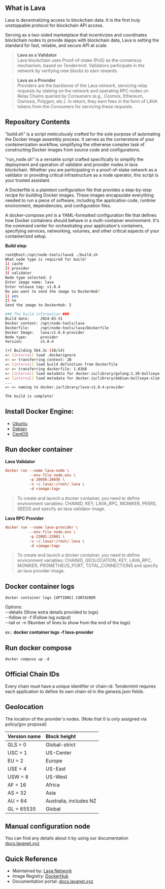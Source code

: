## What is Lava

Lava is decentralizing access to blockchain data. It is the first truly unstoppable protocol for blockchain API access.

Serving as a two-sided marketplace that incentivizes and coordinates blockchain nodes to provide dapps with blockchain data, Lava is setting the standard for fast, reliable, and secure API at scale.

> **Lava as a Validator**\
Lava blockchain uses Proof-of-stake (PoS) as the consensus mechanism, based on Tendermint. Validators participate in the network by verifying new blocks to earn rewards.

> **Lava as a Provider**\
Providers are the backbone of the Lava network, servicing relay requests by staking on the network and operating RPC nodes on Relay Chains queried by Consumers (e.g., Cosmos, Ethereum, Osmosis, Polygon, etc.). In return, they earn fees in the form of LAVA tokens from the Consumers for servicing these requests.

## Repository Contents

"build.sh" is a script meticulously crafted for the sole purpose of automating the Docker image assembly process. It serves as the cornerstone of your containerization workflow, simplifying the otherwise complex task of constructing Docker images from source code and configurations.

"run_node.sh" is a versatile script crafted specifically to simplify the deployment and operation of validator and provider nodes in lava blockchain. Whether you are participating in a proof-of-stake network as a validator or providing critical infrastructure as a node operator, this script is your trusted assistant.

A Dockerfile is a plaintext configuration file that provides a step-by-step recipe for building Docker images. These images encapsulate everything needed to run a piece of software, including the application code, runtime environment, dependencies, and configuration files.

A docker-compose.yml is a YAML-formatted configuration file that defines how Docker containers should behave in a multi-container environment. It's the command center for orchestrating your application's containers, specifying services, networking, volumes, and other critical aspects of your containerized setup.

**Build step**:
```bash
root@host:/opt/node-tools/lava$ ./build.sh
What node type is required for build?
1) cache
2) provider
3) validator
Node type selected: 2
Enter image name: lava
Enter release tag: v1.0.4
Do you want to send the image to DockerHub?
1) yes
2) no
Send the image to DockerHub: 2

### The build information ###
Build date:     2024-03-31
Docker context: /opt/node-tools/lava
Dockerfile:     /opt/node-tools/lava/Dockerfile
Docker Image:   lava:v1.0.4-provider
Node type:      provider
Version:        v1.0.4

[+] Building 564.3s (10/14)
=> [internal] load .dockerignore
=> => transferring context: 2B
=> [internal] load build definition from Dockerfile
=> => transferring dockerfile: 1.03kB
=> [internal] load metadata for docker.io/library/golang:1.20-bullseye
=> [internal] load metadata for docker.io/library/debian:bullseye-slim
...
=> => naming to docker.io/library/lava:v1.0.4-provider

The build is complete!
```

## Install Docker Engine:

* [Ubuntu](https://docs.docker.com/engine/install/ubuntu)
* [Debian](https://docs.docker.com/engine/install/debian)
* [CentOS](https://docs.docker.com/engine/install/centos)


## Run docker container

**Lava Validator**
```ini
docker run --name lava-node \
           --env-file node.env \
           -p 26656:26656 \
           -v ~/.lava/:/root/.lava \
           -d <image:tag>
```
> To create and launch a docker container, you need to define environment variables: CHAINID, KEY, LAVA_RPC, MONIKER, PEERS, SEEDS and specify an lava validator image.

**Lava RPC Provider**
```ini
docker run --name lava-provider \
           --env-file node.env \
           -p 22001:22001 \
           -v ~/.lava/:/root/.lava \
           -d <image:tag>
```
> To create and launch a docker container, you need to define environment variables: CHAINID, GEOLOCATION, KEY, LAVA_RPC, MONIKER, PROMETHEUS_PORT, TOTAL_CONNECTIONS and specify an lava provider image.

## Docker container logs
```
docker container logs [OPTIONS] CONTAINER
```
Options:\
--details (Show extra details provided to logs)\
--follow or -f (Follow log output)\
--tail or -n (Number of lines to show from the end of the logs)

ex.: **docker container logs -f lava-provider**


## Run docker compose

```
docker compose up -d
```

## Official Chain IDs

Every chain must have a unique identifier or chain-id. Tendermint requires each application to define its own chain-id in the genesis.json fields.

## Geolocation
The location of the provider's nodes. (Note that 0 is only assigned via policy/gov proposal)

| Version name |    Block height          |
|:-------------|:-------------------------|
|  GLS = 0     |  Global-strict           |
|  USC = 1     |  US-Center               |
|  EU = 2      |  Europe                  |
|  USE = 4     |  US-East                 |
|  USW = 8     |  US-West                 |
|  AF = 16     |  Africa                  |
|  AS = 32     |  Asia                    |
|  AU = 64     |  Australia, includes NZ  |
|  GL = 65535  |  Global                  |

## Manual configuration node
You can find any details about it by using our documentation [docs.lavanet.xyz](https://docs.lavanet.xyz/testnet/)

## Quick Reference

*   Maintained by: [Lava Network](https://github.com/svetek)
*   Image Registry: [DockerHub](https://hub.docker.com/r/svetekllc/lava)
*   Documentation portal: [docs.lavanet.xyz](https://docs.lavanet.xyz/)
